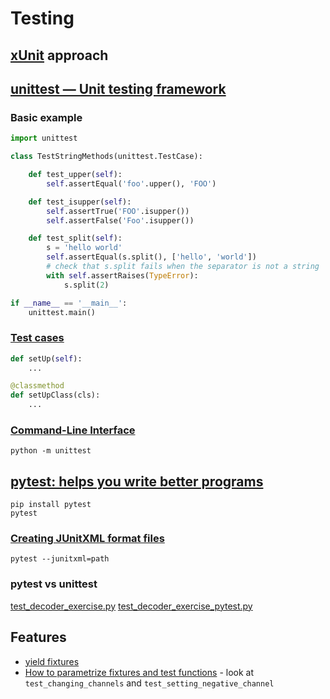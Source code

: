 # Testing

## [xUnit] approach

## [unittest — Unit testing framework]

### Basic example

```python
import unittest

class TestStringMethods(unittest.TestCase):

    def test_upper(self):
        self.assertEqual('foo'.upper(), 'FOO')

    def test_isupper(self):
        self.assertTrue('FOO'.isupper())
        self.assertFalse('Foo'.isupper())

    def test_split(self):
        s = 'hello world'
        self.assertEqual(s.split(), ['hello', 'world'])
        # check that s.split fails when the separator is not a string
        with self.assertRaises(TypeError):
            s.split(2)

if __name__ == '__main__':
    unittest.main()
```

### [Test cases]

```python
def setUp(self):
    ...

@classmethod
def setUpClass(cls):
    ...
```

### [Command-Line Interface]

```shell
python -m unittest
```

## [pytest: helps you write better programs]

```shell
pip install pytest
pytest
```

### [Creating JUnitXML format files]

```shell
pytest --junitxml=path
```

### pytest vs unittest
[test_decoder_exercise.py](./test_decoder_exercise.py)
[test_decoder_exercise_pytest.py](./test_decoder_exercise_pytest.py)

## Features
* [yield fixtures]
* [How to parametrize fixtures and test functions] - look at `test_changing_channels` and `test_setting_negative_channel`

[xUnit]: https://en.wikipedia.org/wiki/XUnit
[unittest — Unit testing framework]: https://docs.python.org/3/library/unittest.html
[Test cases]: https://docs.python.org/3/library/unittest.html#test-cases
[Command-Line Interface]: https://docs.python.org/3/library/unittest.html#command-line-interface
[pytest: helps you write better programs]: https://docs.pytest.org/
[Creating JUnitXML format files]: https://docs.pytest.org/en/7.1.x/how-to/output.html#creating-junitxml-format-files
[yield fixtures]: https://docs.pytest.org/en/7.1.x/how-to/fixtures.html#yield-fixtures-recommended
[How to parametrize fixtures and test functions]: https://docs.pytest.org/en/7.1.x/how-to/parametrize.html#parametrize